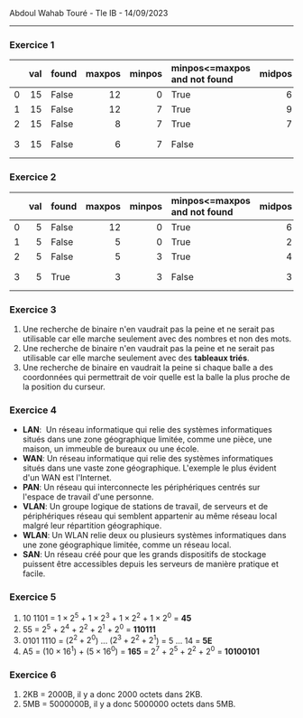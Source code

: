 
Abdoul Wahab Touré - Tle IB - 14/09/2023
***
### Exercice 1
| | val | found | maxpos | minpos | minpos<=maxpos and not found | midpos | arr[midpos] | Output | 
|---:|------:|:--------|---------:|---------:|:-----------------|---------:|--------------:|:---------| 
| 0 | 15 | False | 12 | 0 | True | 6 | 13 | | 
| 1 | 15 | False | 12 | 7 | True | 9 | 23 | | 
| 2 | 15 | False | 8 | 7 | True | 7 | 17 | |
| 3 | 15 | False | 6 | 7 | False | | | 15 pas trouvé |

### Exercice 2
| | val | found | maxpos | minpos | minpos<=maxpos and not found | midpos | arr[midpos] | Output | 
|---:|------:|:--------|---------:|---------:|:-----------------|---------:|--------------:|:---------| 
| 0 | 5 | False | 12 | 0 | True | 6 | 13 | | 
| 1 | 5 | False | 5 | 0 | True | 2 | 3 | | 
| 2 | 5 | False | 5 | 3 | True | 4 | 7 | | 
| 3 | 5 | True | 3 | 3 | False | 3 | 5 | 5 trouvé|

### Exercice 3
1. Une recherche de binaire n'en vaudrait pas la peine et ne serait pas utilisable car elle marche seulement avec des nombres et non des mots.
2. Une recherche de binaire n'en vaudrait pas la peine et ne serait pas utilisable car elle marche seulement avec des **tableaux triés**.
3. Une recherche de binaire en vaudrait la peine si chaque balle a des coordonnées qui permettrait de voir quelle est la balle la plus proche de la position du curseur.

### Exercice 4
- **LAN**:  Un réseau informatique qui relie des systèmes informatiques situés dans une zone géographique limitée, comme une pièce, une maison, un immeuble de bureaux ou une école.
- **WAN**: Un réseau informatique qui relie des systèmes informatiques situés dans une vaste zone géographique. L'exemple le plus évident d'un WAN est l'Internet.
- **PAN**: Un réseau qui interconnecte les périphériques centrés sur l'espace de travail d'une personne.
- **VLAN**: Un groupe logique de stations de travail, de serveurs et de périphériques réseau qui semblent appartenir au même réseau local malgré leur répartition géographique.
- **WLAN**: Un WLAN relie deux ou plusieurs systèmes informatiques dans une zone géographique limitée, comme un réseau local.
- **SAN**: Un réseau créé pour que les grands dispositifs de stockage puissent être accessibles depuis les serveurs de manière pratique et facile.

### Exercice 5
1. 10 1101 = $1\times 2^{5}$ + $1\times 2^{3}$ + $1\times 2^{2}$ + $1\times 2^{0}$ = **45**
2. 55 = $2^{5}$ + $2^4$ + $2^{2}$ + $2^{1}$ + $2^{0}$ = **110111**
3. 0101 1110 = ($2^{2}+2^{0}$) ... ($2^{3}+2^{2}+2^{1}$) = 5 ... 14 = **5E** 
4. A5 = ($10\times16^{1}$) + ($5\times16^{0}$) = **165** = $2^{7}$ + $2^5$ + $2^{2}$ + $2^{0}$ = **10100101**

### Exercice 6
1. 2KB = 2000B, il y a donc 2000 octets dans 2KB.
2. 5MB = 5000000B, il y a donc 5000000 octets dans 5MB.